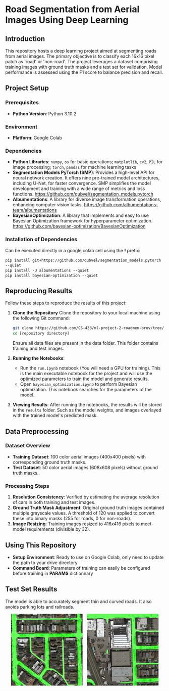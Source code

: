 # Road Segmentation from Aerial Images Using Deep Learning

## Introduction

This repository hosts a deep learning project aimed at segmenting roads from aerial images. The primary objective is to classify each 16x16 pixel patch as 'road' or 'non-road'. The project leverages a dataset comprising training images with ground truth masks and a test set for validation. Model performance is assessed using the F1 score to balance precision and recall.

## Project Setup

### Prerequisites
- **Python Version**: Python 3.10.2

### Environment

- **Platform**: Google Colab

### Dependencies

- **Python Libraries**: `numpy`, `os` for basic operations; `matplotlib`, `cv2`, `PIL` for image processing; `torch`, `pandas` for machine learning tasks
- **Segmentation Models PyTorch (SMP)**: Provides a high-level API for neural network creation. It offers nine pre-trained model architectures, including U-Net, for faster convergence. SMP simplifies the model development and training with a wide range of metrics and loss functions.
https://github.com/qubvel/segmentation_models.pytorch
- **Albumentations**: A library for diverse image transformation operations, enhancing computer vision tasks.
https://github.com/albumentations-team/albumentations
- **BayesianOptimization**: A library that implements and easy to use Bayesian Optimization framework for hyperparameter optimization. https://github.com/bayesian-optimization/BayesianOptimization

### Installation of Dependencies
Can be executed directly in a google colab cell using the **!** prefix:
```console
pip install git+https://github.com/qubvel/segmentation_models.pytorch --quiet
pip install -U albumentations --quiet
pip install bayesian-optimization --quiet
```

## Reproducing Results

Follow these steps to reproduce the results of this project:

1. **Clone the Repository**
   Clone the repository to your local machine using the following Git command:
   ```bash
   git clone https://github.com/CS-433/ml-project-2-roadmen-bruv/tree/submission
   cd [repository directory]
   ```
    Ensure all data files are present in the data folder. This folder contains training and test images.
2. **Running the Notebooks**:
    - Run the `run.ipynb` notebook (You will need a GPU for training). This is the main executable notebook for the project and will use the optimized parameters to train the model and generate results.
   - Open `bayesian_optimization.ipynb` to perform Bayesian optimization. This notebook searches for the parameters of the model.
     
3. **Viewing Results**: After running the notebooks, the results will be stored in the `results` folder. Such as the model weights, and images overlayed with the trained model's predicted mask.

## Data Preprocessing

### Dataset Overview

- **Training Dataset**: 100 color aerial images (400x400 pixels) with corresponding ground truth masks.
- **Test Dataset**: 50 color aerial images (608x608 pixels) without ground truth masks. 

### Processing Steps

1. **Resolution Consistency**: Verified by estimating the average resolution of cars in both training and test images.
2. **Ground Truth Mask Adjustment**: Original ground truth images contained multiple grayscale values. A threshold of 120 was applied to convert these into binary masks (255 for roads, 0 for non-roads).
3. **Image Resizing**: Training images resized to 416x416 pixels to meet model requirements (divisible by 32).

## Using This Repository

- **Setup Environment**: Ready to use on Google Colab, only need to update the path to your drive directory
- **Command Board**: Parameters of training can easily be configured before training in **PARAMS** dictionnary

## Test Set Results
The model is able to accurately segment thin and curved roads. It also avoids parking lots and railroads.

<div style="text-align: center;">
    <img src="./results/img_9.png" alt="Original Image 1" style="width: 45%; margin-right: 2%; display: inline-block;" />
    <img src="./results/img_1.png" alt="Original Image 2" style="width: 45%; display: inline-block;" />
</div>



